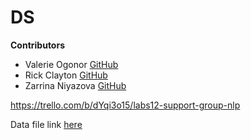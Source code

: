 # DS

**Contributors**

- Valerie Ogonor [GitHub](https://github.com/valogonor)
- Rick Clayton [GitHub](https://github.com/rick1270)
- Zarrina Niyazova [GitHub](https://github.com/zarrinan)

https://trello.com/b/dYqi3o15/labs12-support-group-nlp

Data file link [here](https://drive.google.com/open?id=1u9P8nBPbyOcY8m88MZO6FHEe1sbZZXcx)
